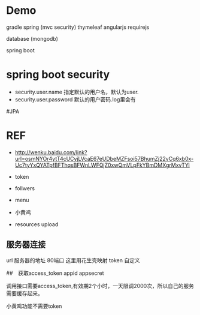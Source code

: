 # Demo

gradle 
spring (mvc security)
thymeleaf
angularjs
requirejs

database (mongodb)
 
spring boot


# spring boot security

- security.user.name 指定默认的用户名，默认为user.
- security.user.password 默认的用户密码.log里会有


#JPA

# REF

- http://wenku.baidu.com/link?url=osmNYOr4ytT4cUCyjLVcaE67eUDbeMZFsoi57BhumZj22vCq6xb0x-Uc7tyYxQYATpfBFThqsBFWnLWFQjZ0xwQmVLpFkYBmDMXgrMxvTYi




-	token
-	follwers
-	menu
-   小黄鸡
-	resources   upload


## 服务器连接
url 服务器的地址		80端口 这里用花生壳映射
token 自定义		

##　获取access_token
appid
appsecret

调用接口需要access_token,有效期2个小时，一天限调2000次，所以自己的服务需要缓存起来。

小黄鸡功能不需要token